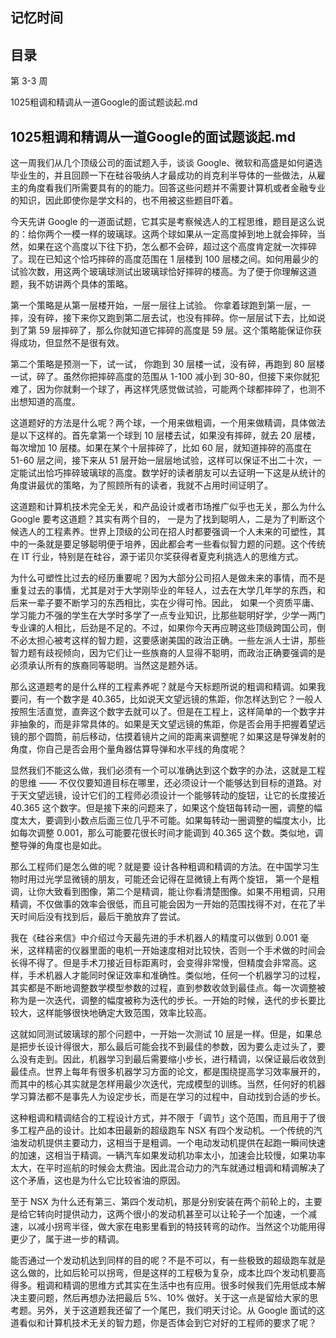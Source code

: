 ## 记忆时间

## 目录

第 3-3 周

1025粗调和精调从一道Google的面试题谈起.md

## 1025粗调和精调从一道Google的面试题谈起.md

这一周我们从几个顶级公司的面试题入手，谈谈 Google、微软和高盛是如何遴选毕业生的，并且回顾一下在硅谷吸纳人才最成功的肖克利半导体的一些做法，从雇主的角度看我们所需要具有的的能力。回答这些问题并不需要计算机或者金融专业的知识，因此即使你是学文科的，也不用被这些题目吓着。

今天先讲 Google 的一道面试题，它其实是考察候选人的工程思维，题目是这么说的：给你两个一模一样的玻璃球。这两个球如果从一定高度掉到地上就会摔碎，当然，如果在这个高度以下往下扔，怎么都不会碎，超过这个高度肯定就一次摔碎了。现在已知这个恰巧摔碎的高度范围在 1 层楼到 100 层楼之间。如何用最少的试验次数，用这两个玻璃球测试出玻璃球恰好摔碎的楼高。为了便于你理解这道题，我不妨讲两个具体的策略。

第一个策略是从第一层楼开始，一层一层往上试验。 你拿着球跑到第一层，一摔，没有碎，接下来你又跑到第二层去试，也没有摔碎。你一层层试下去，比如说到了第 59 层摔碎了，那么你就知道它摔碎的高度是 59 层。这个策略能保证你获得成功，但显然不是很有效。

第二个策略是预测一下，试一试， 你跑到 30 层楼一试，没有碎，再跑到 80 层楼一试，碎了。虽然你把摔碎高度的范围从 1-100 减小到 30-80，但接下来你就犯难了，因为你就剩一个球了，再这样凭感觉做试验，可能两个球都摔碎了，也测不出想知道的高度。

这道题好的方法是什么呢？两个球，一个用来做粗调，一个用来做精调，具体做法是以下这样的。首先拿第一个球到 10 层楼去试，如果没有摔碎，就去 20 层楼，每次增加 10 层楼。如果在某个十层摔碎了，比如 60 层，就知道摔碎的高度在 51-60 层之间，接下来从 51 层开始一层层地试验，这样可以保证不出二十次，一定能试出恰巧摔碎玻璃球的高度。数学好的读者朋友可以去证明一下这是从统计的角度讲最优的策略，为了照顾所有的读者，我就不占用时间证明了。

这道题和计算机技术完全无关，和产品设计或者市场推广似乎也无关，那么为什么 Google 要考这道题？其实有两个目的， 一是为了找到聪明人，二是为了判断这个候选人的工程素养。世界上顶级的公司在招人时都要强调一个人未来的可塑性，其中的一条就是要足够聪明便于培养，因此都会考一些看似智力题的问题。这个传统在 IT 行业，特别是在硅谷，源于诺贝尔奖获得者夏克利挑选人的思维方式。

为什么可塑性比过去的经历重要呢？因为大部分公司招人是做未来的事情，而不是重复过去的事情，尤其是对于大学刚毕业的年轻人，过去在大学几年学的东西，和后来一辈子要不断学习的东西相比，实在少得可怜。因此， 如果一个资质平庸、学习能力不强的学生在大学时多学了一点专业知识，比那些聪明好学，少学一两门专业课的人相比，后劲是不足的。不过，如果你今天再应聘这些顶级跨国公司，倒不必太担心被考这样的智力题，这要感谢美国的政治正确。一些左派人士讲，那些智力题有歧视倾向，因为它们让一些族裔的人显得不聪明，而政治正确要强调的是必须承认所有的族裔同等聪明。当然这是题外话。

那么这道题考的是什么样的工程素养呢？就是今天标题所说的粗调和精调。如果我要问，有一个数字是 40.365，比如说天文望远镜的焦距，你怎样达到它？一般人按照生活直觉，直奔这个数字去就可以了。但是在工程上，这样简单的一个数字并非抽象的，而是非常具体的。如果是天文望远镜的焦距，你是否会用手把握着望远镜的那个圆筒，前后移动，估摸着镜片之间的距离来调整呢？如果这是导弹发射的角度，你自己是否会用个量角器估算导弹和水平线的角度呢？

显然我们不能这么做，我们必须有一个可以准确达到这个数字的办法，这就是工程的思维 —— 不仅仅要知道目标在哪里，还必须设计一个能够达到目标的道路。对于天文望远镜，设计它们的工程师必须设计一个能够转动的旋钮，让它的长度接近 40.365 这个数字。但是接下来的问题来了，如果这个旋钮每转动一圈，调整的幅度太大，要调到小数点后面三位几乎不可能。如果每转动一圈调整的幅度太小，比如每次调整 0.001，那么可能要花很长时间才能调到 40.365 这个数。类似地，调整导弹的角度也是如此。

那么工程师们是怎么做的呢？就是要 设计各种粗调和精调的方法。在中国学习生物时用过光学显微镜的朋友，可能还会记得在显微镜上有两个旋钮， 第一个是粗调，让你大致看到图像，第二个是精调，能让你看清楚图像。如果不用粗调，只用精调，不仅做事的效率会很低，而且可能会因为一开始的范围找得不对，在花了半天时间后没有找到后，最后干脆放弃了尝试。

我在《硅谷来信》中介绍过今天最先进的手术机器人的精度可以做到 0.001 毫米，这样精密的仪器里面的电机一开始速度相对比较快，否则一个手术做的时间会长得不得了。但是手术刀接近目标距离时，会变得非常慢，但精度会非常高。这样，手术机器人才能同时保证效率和准确性。类似地，任何一个机器学习的过程，其实都是不断地调整数学模型参数的过程，直到参数收敛到最佳点。每一次调整被称为是一次迭代，调整的幅度被称为迭代的步长。一开始的时候，迭代的步长要比较大，这样能够很快地确定大致范围，效率比较高。

这就如同测试玻璃球的那个问题中，一开始一次测试 10 层是一样。但是，如果总是把步长设计得很大，那么最后可能会找不到最佳的参数，因为要么走过头了，要么没有走到。因此，机器学习到最后需要缩小步长，进行精调，以保证最后收敛到最佳点。世界上每年有很多机器学习方面的论文，都是围绕提高学习效率展开的，而其中的核心其实就是怎样用最少次迭代，完成模型的训练。当然，任何好的机器学习算法都不是事先人为设定步长，而是在学习的过程中，自动找到合适的步长。

这种粗调和精调结合的工程设计方式，并不限于「调节」这个范围，而且用于了很多工程产品的设计。比如本田最新的超级跑车 NSX 有四个发动机。一个传统的汽油发动机提供主要动力，这相当于是粗调。一个电动发动机提供在起跑一瞬间快速的加速，这相当于精调。一辆汽车如果发动机功率太小，加速会比较慢，如果功率太大，在平时巡航的时候会太费油。因此混合动力的汽车就通过粗调和精调解决了这个矛盾，这也是为什么它比较省油的原因。

至于 NSX 为什么还有第三、第四个发动机，那是分别安装在两个前轮上的，主要是给它转向时提供动力，这两个很小的发动机甚至可以让轮子一个加速，一个减速，以减小拐弯半径，做大家在电影里看到的特技转弯的动作。当然这个功能用得更少了，属于进一步的精调。

能否通过一个发动机达到同样的目的呢？不是不可以，有一些极致的超级跑车就是这么做的，比如后轮可以拐弯，但是这样的工程极为复杂，成本比四个发动机要高得多。粗调和精调的思维方式其实在生活中也有应用。很多时候我们先用低成本解决主要问题，然后再想办法把最后 5%、10% 做好。关于这一点是留给大家的思考题。另外，关于这道题我还留了一个尾巴，我们明天讨论。从 Google 面试的这道看似和计算机技术无关的智力题，你是否体会到它对好的工程师的要求了呢？